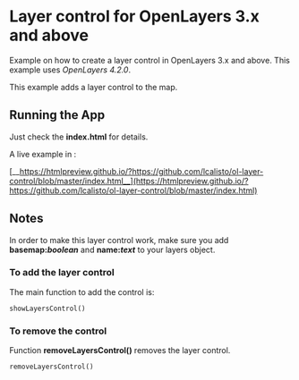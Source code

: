 # Layer control for OpenLayers 3.x and above

Example on how to create a layer control in OpenLayers 3.x and above. This example uses _OpenLayers 4.2.0_.

This example adds a layer control to the map.


## Running the App

Just check the __index.html__ for details.

A live example in :

[__https://htmlpreview.github.io/?https://github.com/lcalisto/ol-layer-control/blob/master/index.html__](https://htmlpreview.github.io/?https://github.com/lcalisto/ol-layer-control/blob/master/index.html)

## Notes

In order to make this layer control work, make sure you add __basemap:_boolean___ and __name:_text___ to your layers object.

### To add the layer control
The main function to add the control is:
```
showLayersControl()
```

### To remove the control

Function __removeLayersControl()__ removes the layer control.
```
removeLayersControl()
```
